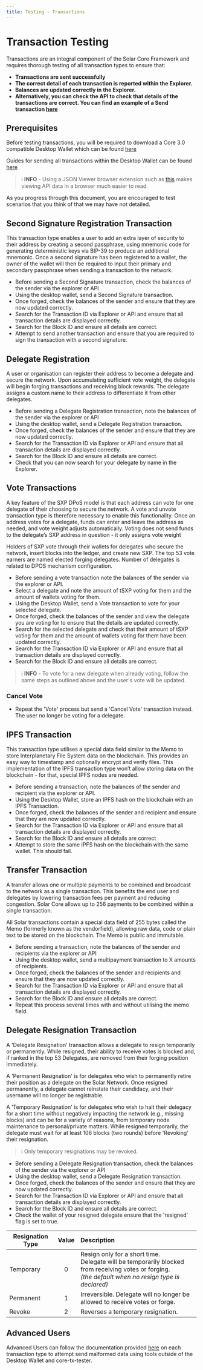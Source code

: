 ```yaml
---
title: Testing - Transactions
---
```


# Transaction Testing

Transactions are an integral component of the Solar Core Framework and requires thorough testing of all transaction types to ensure that:

- **Transactions are sent successfully**
- **The correct detail of each transaction is reported within the Explorer.**
- **Balances are updated correctly in the Explorer.**
- **Alternatively, you can check the API to check that details of the transactions are correct. You can find an example of a Send transaction [here](https://texplorer.solar.org/transactions/a5174ebf8a7f5e7ad65449c531363de4066eea1dcde8c2e73f7a9093d4a8ab4b)**

## Prerequisites

Before testing transactions, you will be required to download a Core 3.0 compatible Desktop Wallet which can be found [here](/docs/core/testing/intro#desktop-wallet)

Guides for sending all transactions within the Desktop Wallet can be found [here](/docs/desktop-wallet/intro#transactions)

> ℹ️ **INFO** - Using a JSON Viewer browser extension such as [this](https://chrome.google.com/webstore/detail/json-viewer/gbmdgpbipfallnflgajpaliibnhdgobh) makes viewing API data in a browser much easier to read.

As you progress through this document, you are encouraged to test scenarios that you think of that we may have not detailed.

## Second Signature Registration Transaction

This transaction type enables a user to add an extra layer of security to their address by creating a second passphrase, using mnemonic code for generating deterministic keys via BIP-39 to produce an additional mnemonic. Once a second signature has been registered to a wallet, the owner of the wallet will then be required to input their primary and secondary passphrase when sending a transaction to the network.

- Before sending a Second Signature transaction, check the balances of the sender via the explorer or API
- Using the desktop wallet, send a Second Signature transaction.
- Once forged, check the balances of the sender and ensure that they are now updated correctly.
- Search for the Transaction ID via Explorer or API and ensure that all transaction details are displayed correctly.
- Search for the Block ID and ensure all details are correct.
- Attempt to send another transaction and ensure that you are required to sign the transaction with a second signature.

## Delegate Registration

A user or organisation can register their address to become a delegate and secure the network. Upon accumulating sufficient vote weight, the delegate will begin forging transactions and receiving block rewards. The delegate assigns a custom name to their address to differentiate it from other delegates.

- Before sending a Delegate Registration transaction, note the balances of the sender via the explorer or API
- Using the desktop wallet, send a Delegate Registration transaction.
- Once forged, check the balances of the sender and ensure that they are now updated correctly.
- Search for the Transaction ID via Explorer or API and ensure that all transaction details are displayed correctly.
- Search for the Block ID and ensure all details are correct.
- Check that you can now search for your delegate by name in the Explorer.

## Vote Transactions

A key feature of the SXP DPoS model is that each address can vote for one delegate of their choosing to secure the network. A vote and unvote transaction type is therefore necessary to enable this functionality. Once an address votes for a delegate, funds can enter and leave the address as needed, and vote weight adjusts automatically. Voting does not send funds to the delegate’s SXP address in question - it only assigns vote weight

Holders of SXP vote through their wallets for delegates who secure the network, insert blocks into the ledger, and create new SXP. The top 53 vote earners are named elected forging delegates. Number of delegates is related to DPOS mechanism configuration.

- Before sending a vote transaction note the balances of the sender via the explorer or API.
- Select a delegate and note the amount of tSXP voting for them and the amount of wallets voting for them.
- Using the Desktop Wallet, send a Vote transaction to vote for your selected delegate.
- Once forged, check the balances of the sender and view the delegate you are voting for to ensure that the details are updated correctly.
- Search for the selected delegate and check that their amount of tSXP voting for them and the amount of wallets voting for them have been updated correctly.
- Search for the Transaction ID via Explorer or API and ensure that all transaction details are displayed correctly.
- Search for the Block ID and ensure all details are correct.

> ℹ️ **INFO** - To vote for a new delegate when already voting, follow the same steps as outlined above and the user's vote will be updated.

### Cancel Vote

- Repeat the 'Vote' process but send a 'Cancel Vote' transaction instead. The user no longer be voting for a delegate.

## IPFS Transaction

This transaction type utilises a special data field similar to the Memo to store Interplanetary File System data on the blockchain. This provides an easy way to timestamp and optionally encrypt and verify files. This implementation of the IPFS transaction type won’t allow storing data on the blockchain - for that, special IPFS nodes are needed.

- Before sending a transaction, note the balances of the sender and recipient via the explorer or API.
- Using the Desktop Wallet, store an IPFS hash on the blockchain with an IPFS Transaction.
- Once forged, check the balances of the sender and recipient and ensure that they are now updated correctly.
- Search for the Transaction ID via Explorer or API and ensure that all transaction details are displayed correctly.
- Search for the Block ID and ensure all details are correct
- Attempt to store the same IPFS hash on the blockchain with the same wallet. This should fail.

## Transfer Transaction

A transfer allows one or multiple payments to be combined and broadcast to the network as a single transaction. This benefits the end user and delegates by lowering transaction fees per payment and reducing congestion. Solar Core allows up to 256 payments to be combined within a single transaction.

All Solar transactions contain a special data field of 255 bytes called the Memo (formerly known as the vendorfield), allowing raw data, code or plain text to be stored on the blockchain. The Memo is public and immutable.

- Before sending a transaction, note the balances of the sender and recipients via the explorer or API
- Using the desktop wallet, send a multipayment transaction to X amounts of recipients.
- Once forged, check the balances of the sender and recipients and ensure that they are now updated correctly.
- Search for the Transaction ID via Explorer or API and ensure that all transaction details are displayed correctly.
- Search for the Block ID and ensure all details are correct.
- Repeat this process several times with and without utilising the memo field.

## Delegate Resignation Transaction

A 'Delegate Resignation' transaction allows a delegate to resign temporarily or permanently. While resigned, their ability to receive votes is blocked and, if ranked in the top 53 Delegates, are removed from their forging position immediately.

A 'Permanent Resignation' is for delegates who wish to permanently retire their position as a delegate on the Solar Network. Once resigned permanently, a delegate cannot reinstate their candidacy, and their username will no longer be registrable.

A 'Temporary Resignation' is for delegates who wish to halt their delegacy for a short time without negatively impacting the network (e.g., missing blocks) and can be for a variety of reasons, from temporary node maintenance to personal/private matters. While resigned temporarily, the delegate must wait for at least 106 blocks (two rounds) before 'Revoking' their resignation.

> ℹ️ Only temporary resignations may be revoked.

- Before sending a Delegate Resignation transaction, check the balances of the sender via the explorer or API
- Using the desktop wallet, send a Delegate Resignation transaction.
- Once forged, check the balances of the sender and ensure that they are now updated correctly.
- Search for the Transaction ID via Explorer or API and ensure that all transaction details are displayed correctly.
- Search for the Block ID and ensure all details are correct.
- Check the wallet of your resigned delegate ensure that the 'resigned' flag is set to true.

| Resignation Type | Value | Description                                                                                                                                                 |
| ---------------- | :---: | :---------------------------------------------------------------------------------------------------------------------------------------------------------- |
| Temporary        |   0   | Resign only for a short time.<br/>Delegate will be temporarily blocked from receiving votes or forging.<br/>_(the default when no resign type is declared)_ |
| Permanent        |   1   | Irreversible. Delegate will no longer be allowed to receive votes or forge.                                                                                 |
| Revoke           |   2   | Reverses a temporary resignation.                                                                                                                           |

## Advanced Users

Advanced Users can follow the documentation provided [here](/docs/core/transactions/types/overview) on each transaction type to attempt send malformed data using tools outside of the Desktop Wallet and core-tx-tester.
